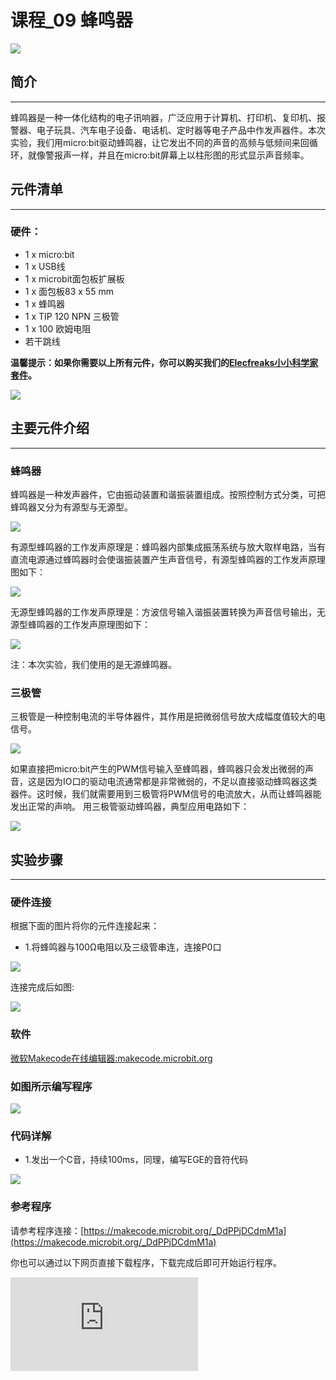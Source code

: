 ﻿# 课程_09 蜂鸣器

![](https://wiki-media-ef.oss-cn-hongkong.aliyuncs.com/docs/microbit/circuit-design/microbit-starter-kit/images/nCSnCEt.jpg)

## 简介
---
蜂鸣器是一种一体化结构的电子讯响器，广泛应用于计算机、打印机、复印机、报警器、电子玩具、汽车电子设备、电话机、定时器等电子产品中作发声器件。本次实验，我们用micro:bit驱动蜂鸣器，让它发出不同的声音的高频与低频间来回循环，就像警报声一样，并且在micro:bit屏幕上以柱形图的形式显示声音频率。

## 元件清单
---
### 硬件：
- 1 x micro:bit
- 1 x USB线
- 1 x microbit面包板扩展板
- 1 x 面包板83 x 55 mm
- 1 x 蜂鸣器
- 1 x TIP 120 NPN 三极管
- 1 x 100 欧姆电阻
- 若干跳线

**温馨提示：如果你需要以上所有元件，你可以购买我们的[Elecfreaks小小科学家套件](https://item.taobao.com/item.htm?ft=t&id=597096675822)。**

![](https://wiki-media-ef.oss-cn-hongkong.aliyuncs.com/docs/microbit/circuit-design/microbit-starter-kit/images/W4tseua.jpg)

## 主要元件介绍
---
### 蜂鸣器

蜂鸣器是一种发声器件，它由振动装置和谐振装置组成。按照控制方式分类，可把蜂鸣器又分为有源型与无源型。

![](https://wiki-media-ef.oss-cn-hongkong.aliyuncs.com/docs/microbit/circuit-design/microbit-starter-kit/images/KfDVHIk.jpg)

有源型蜂鸣器的工作发声原理是：蜂鸣器内部集成振荡系统与放大取样电路，当有直流电源通过蜂鸣器时会使谐振装置产生声音信号，有源型蜂鸣器的工作发声原理图如下：

![](https://wiki-media-ef.oss-cn-hongkong.aliyuncs.com/docs/microbit/circuit-design/microbit-starter-kit/images/spNnKiB.jpg)

无源型蜂鸣器的工作发声原理是：方波信号输入谐振装置转换为声音信号输出，无源型蜂鸣器的工作发声原理图如下：

![](https://wiki-media-ef.oss-cn-hongkong.aliyuncs.com/docs/microbit/circuit-design/microbit-starter-kit/images/kNHyjjl.jpg)

注：本次实验，我们使用的是无源蜂鸣器。

### 三极管

三极管是一种控制电流的半导体器件，其作用是把微弱信号放大成幅度值较大的电信号。

![](https://wiki-media-ef.oss-cn-hongkong.aliyuncs.com/docs/microbit/circuit-design/microbit-starter-kit/images/LEvAFS5.jpg)

如果直接把micro:bit产生的PWM信号输入至蜂鸣器，蜂鸣器只会发出微弱的声音，这是因为IO口的驱动电流通常都是非常微弱的，不足以直接驱动蜂鸣器这类器件。这时候，我们就需要用到三极管将PWM信号的电流放大，从而让蜂鸣器能发出正常的声响。
用三极管驱动蜂鸣器，典型应用电路如下：

![](https://wiki-media-ef.oss-cn-hongkong.aliyuncs.com/docs/microbit/circuit-design/microbit-starter-kit/images/ZhQ3fhv.jpg)


## 实验步骤
---
### 硬件连接
根据下面的图片将你的元件连接起来：

- 1.将蜂鸣器与100Ω电阻以及三级管串连，连接P0口

![](https://wiki-media-ef.oss-cn-hongkong.aliyuncs.com/docs/microbit/circuit-design/microbit-starter-kit/images/YTNuh7H.jpg)

连接完成后如图:

![](https://wiki-media-ef.oss-cn-hongkong.aliyuncs.com/docs/microbit/circuit-design/microbit-starter-kit/images/iYiZM7O.jpg)

### 软件

[微软Makecode在线编辑器:makecode.microbit.org](https://makecode.microbit.org/)



### 如图所示编写程序

![](https://wiki-media-ef.oss-cn-hongkong.aliyuncs.com/docs/microbit/circuit-design/microbit-starter-kit/images/case_09_01.png)

### 代码详解
- 1.发出一个C音，持续100ms，同理，编写EGE的音符代码

![](https://wiki-media-ef.oss-cn-hongkong.aliyuncs.com/docs/microbit/circuit-design/microbit-starter-kit/images/case_09_02.png)

### 参考程序
请参考程序连接：[https://makecode.microbit.org/_DdPPjDCdmM1a](https://makecode.microbit.org/_DdPPjDCdmM1a)

你也可以通过以下网页直接下载程序，下载完成后即可开始运行程序。


<div
    style={{
        position: 'relative',
        paddingBottom: '60%',
        overflow: 'hidden',
    }}
>
    <iframe
        src="https://makecode.microbit.org/_DdPPjDCdmM1a"
        frameborder="0"
        sandbox="allow-popups allow-forms allow-scripts allow-same-origin"
        style={{
            position: 'absolute',
            width: '100%',
            height: '100%',
        }}
    />
</div>

## 实验结果
---
蜂鸣器发出的声响在低频与高频间来回循环，并且把频率以柱形图的形式显示在micro：bit屏幕上。

![](https://wiki-media-ef.oss-cn-hongkong.aliyuncs.com/docs/microbit/circuit-design/microbit-starter-kit/images/2AJXtVY.gif)


## 思考
---
如果我们想用温度传感器与蜂鸣器做一个高温报警器，那么我们该如何设计电路与编程？

## 常见问题
---

## 更多信息，欢迎访问：
---

micro:bit官方推荐供应商：[恩孚科技淘宝店](https://shop69086944.taobao.com/?spm=a230r.7195193.1997079397.2.RSthR0)
QQ技术交流群：570756726
